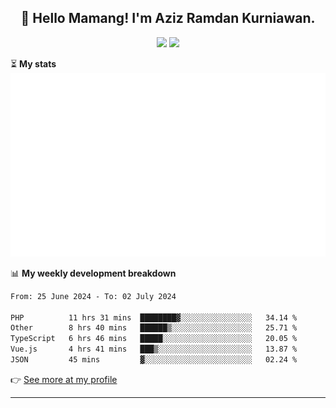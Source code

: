 <h2 align="center">👋 Hello Mamang! I'm Aziz Ramdan Kurniawan.</h2>  
<p align="center">
  <img src="https://komarev.com/ghpvc/?username=azizramdan">
  <img src="https://wakatime.com/badge/user/90056fa0-4c31-4eca-954e-2a3ac05896f9.svg">
</p>
    
⏳ **My stats**  
![](https://raw.githubusercontent.com/azizramdan/github-stats/master/generated/overview.svg#gh-dark-mode-only)

📊 **My weekly development breakdown**
<!--START_SECTION:waka-->

```txt
From: 25 June 2024 - To: 02 July 2024

PHP          11 hrs 31 mins  ████████▓░░░░░░░░░░░░░░░░   34.14 %
Other        8 hrs 40 mins   ██████▒░░░░░░░░░░░░░░░░░░   25.71 %
TypeScript   6 hrs 46 mins   █████░░░░░░░░░░░░░░░░░░░░   20.05 %
Vue.js       4 hrs 41 mins   ███▒░░░░░░░░░░░░░░░░░░░░░   13.87 %
JSON         45 mins         ▓░░░░░░░░░░░░░░░░░░░░░░░░   02.24 %
```

<!--END_SECTION:waka-->
👉 [See more at my profile](https://wakatime.com/@azizramdan)
***
